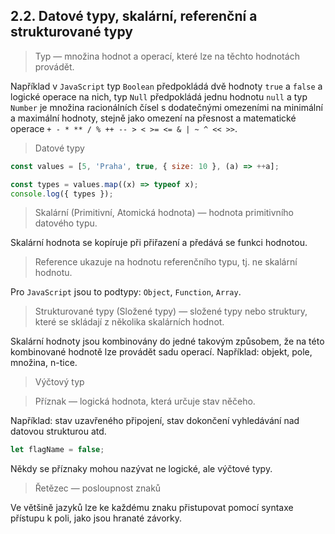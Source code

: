 ## 2.2. Datové typy, skalární, referenční a strukturované typy

> Typ — množina hodnot a operací, které lze na těchto hodnotách provádět.

Například v `JavaScript` typ `Boolean` předpokládá dvě hodnoty `true` a `false` a logické operace na nich, typ `Null` předpokládá jednu hodnotu `null` a typ `Number` je množina racionálních čísel s dodatečnými omezeními na minimální a maximální hodnoty, stejně jako omezení na přesnost a matematické operace `+ - * ** / % ++ -- > < >= <= & | ~ ^ << >>`.

> Datové typy

```js
const values = [5, 'Praha', true, { size: 10 }, (a) => ++a];

const types = values.map((x) => typeof x);
console.log({ types });
```

> Skalární (Primitivní, Atomická hodnota) — hodnota primitivního datového typu.

Skalární hodnota se kopíruje při přiřazení a předává se funkci hodnotou.

> Reference ukazuje na hodnotu referenčního typu, tj. ne skalární hodnotu.

Pro `JavaScript` jsou to podtypy: `Object`, `Function`, `Array`.

> Strukturované typy (Složené typy) — složené typy nebo struktury, které se skládají z několika skalárních hodnot.

Skalární hodnoty jsou kombinovány do jedné takovým způsobem, že na této kombinované hodnotě lze provádět sadu operací. Například: objekt, pole, množina, n-tice.

> Výčtový typ

> Příznak — logická hodnota, která určuje stav něčeho.

Například: stav uzavřeného připojení, stav dokončení vyhledávání nad datovou strukturou atd.

```js
let flagName = false;
```

Někdy se příznaky mohou nazývat ne logické, ale výčtové typy.

> Řetězec — posloupnost znaků

Ve většině jazyků lze ke každému znaku přistupovat pomocí syntaxe přístupu k poli, jako jsou hranaté závorky.

